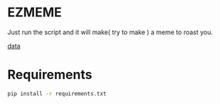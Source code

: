 # EZMEME
Just run the script and it will make( try to make ) a meme to roast you.

[data](https://www.kaggle.com/c/detecting-insults-in-social-commentary/data)


# Requirements

```bash
pip install -r requirements.txt
```



